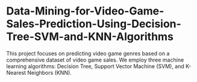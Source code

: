 # Data-Mining-for-Video-Game-Sales-Prediction-Using-Decision-Tree-SVM-and-KNN-Algorithms
This project focuses on predicting video game genres based on a comprehensive dataset of video game sales. We employ three machine learning algorithms: Decision Tree, Support Vector Machine (SVM), and K-Nearest Neighbors (KNN).
